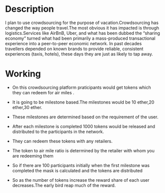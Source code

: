 # Description
I plan to use crowdsourcing for the purpose of vacation.Crowdsourcing has changed the way people travel.The most obvious it has impacted is through logistics.Services like AirBnB, Uber, and what has been dubbed the “sharing economy” turned what had been primarily a mass-produced transactional experience into a peer-to-peer economic network. In past decades travellers depended on known brands to provide reliable, consistent experiences (taxis, hotels), these days they are just as likely to tap away.

# Working
 * On this crowdsourcing platform praticipants would get tokens which they can redeem for air miles .
 
 * It is going to be milestone based.The milestones would be 10 ether,20 ether,30 ether.

 * These milestones are determined based on the requirement of the user.
 
 * After each milestone is completed 1000 tokens would be released and distributed to the participants in the network.
 
 * They can redeem these tokens with any retailers.

 * The token to air mile ratio is determined by the retailer with   whom you are redeeming them

 * So if there are 100 participants initially when the first milestone was completed the mask is calculated and the tokens are distributed

 * So as the number of tokens increase the reward share of each user decreases.The early bird reap much of the reward.


  






